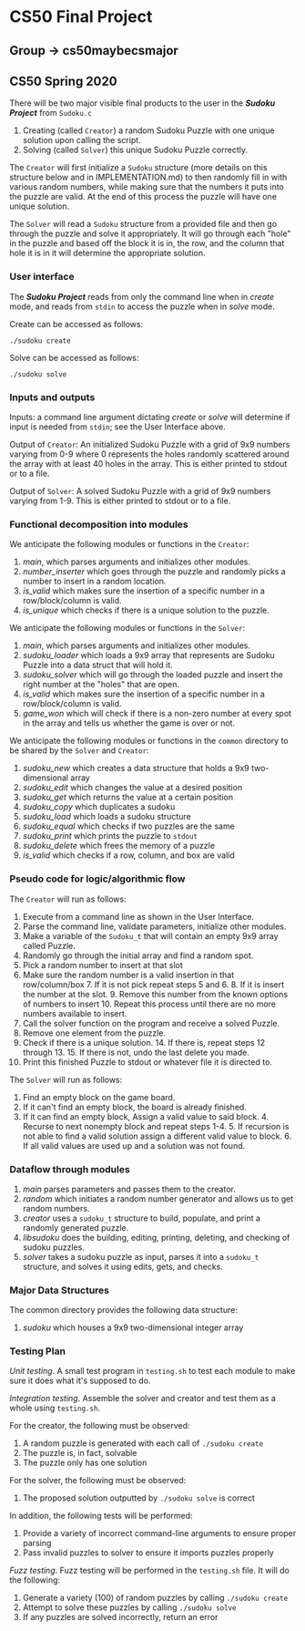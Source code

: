 # CS50 Final Project
## Group -> cs50maybecsmajor
## CS50 Spring 2020

There will be two major visible final products to the user in the ***Sudoku Project*** from `Sudoku.c`

1. Creating (called `Creator`) a random Sudoku Puzzle with one unique solution upon calling the script.
2. Solving (called `Solver`) this unique Sudoku Puzzle correctly.

The `Creator` will first initialize a `Sudoku` structure (more details on this structure below and in IMPLEMENTATION.md) to then randomly fill in with various random numbers, while making sure that the numbers it puts into the puzzle are valid. At the end of this process the puzzle will have one unique solution.

The `Solver` will read a `Sudoku` structure from a provided file and then go through the puzzle and solve it appropriately. It will go through each "hole" in the puzzle and based off the block it is in, the row, and the column that hole it is in it will determine the appropriate solution.

### User interface

The ***Sudoku Project*** reads from only the command line when in *create* mode, and reads from `stdin` to access the puzzle when in *solve* mode.

Create can be accessed as follows:

```
./sudoku create
```

Solve can be accessed as follows:

```
./sudoku solve
```

### Inputs and outputs

Inputs: a command line argument dictating *create* or *solve* will determine if input is needed from `stdin`; see the User Interface above.

Output of `Creator`: An initialized Sudoku Puzzle with a grid of 9x9 numbers varying from 0-9 where 0 represents the holes randomly scattered around the array with at least 40 holes in the array. This is either printed to stdout or to a file.

Output of `Solver`: A solved Sudoku Puzzle with a grid of 9x9 numbers varying from 1-9. This is either printed to stdout or to a file.

### Functional decomposition into modules

We anticipate the following modules or functions in the `Creator`:

 1. *main*, which parses arguments and initializes other modules.
 2. *number_inserter* which goes through the puzzle and randomly picks a number to insert in a random location.
 3. *is_valid* which makes sure the insertion of a specific number in a row/block/column is valid.
 4. *is_unique* which checks if there is a unique solution to the puzzle.

We anticipate the following modules or functions in the `Solver`:

 1. *main*, which parses arguments and initializes other modules.
 2. *sudoku_loader* which loads a 9x9 array that represents are Sudoku Puzzle into a data struct that will hold it.
 3. *sudoku_solver* which will go through the loaded puzzle and insert the right number at the "holes" that are open.
 4. *is_valid* which makes sure the insertion of a specific number in a row/block/column is valid.
 5. *game_won* which will check if there is a non-zero number at every spot in the array and tells us whether the game is over or not.

We anticipate the following modules or functions in the `common` directory to be shared by the `Solver` and `Creator`:

1. *sudoku_new* which creates a data structure that holds a 9x9 two-dimensional array
2. *sudoku_edit* which changes the value at a desired position
3. *sudoku_get* which returns the value at a certain position
4. *sudoku_copy* which duplicates a sudoku
5. *sudoku_load* which loads a sudoku structure
6. *sudoku_equal* which checks if two puzzles are the same
7. *sudoku_print* which prints the puzzle to `stdout`
8. *sudoku_delete* which frees the memory of a puzzle
9. *is_valid* which checks if a row, column, and box are valid

### Pseudo code for logic/algorithmic flow

The `Creator` will run as follows:

1. Execute from a command line as shown in the User Interface.
2. Parse the command line, validate parameters, initialize other modules.
3. Make a variable of the `Sudoku_t` that will contain an empty 9x9 array called Puzzle.
4. Randomly go through the initial array and find a random spot.
  5. Pick a random number to insert at that slot
  6. Make sure the random number is a valid insertion in that row/column/box
    7. If it is not pick repeat steps 5 and 6.
    8. If it is insert the number at the slot.
    9. Remove this number from the known options of numbers to insert
    10. Repeat this process until there are no more numbers available to insert.
11. Call the solver function on the program and receive a solved Puzzle.
  12. Remove one element from the puzzle.
  13. Check if there is a unique solution.
    14. If there is, repeat steps 12 through 13.
    15. If there is not, undo the last delete you made.
16. Print this finished Puzzle to stdout or whatever file it is directed to.

The `Solver` will run as follows:
1. Find an empty block on the game board.
  2. If it can't find an empty block, the board is already finished.
  3. If it can find an empty block, Assign a valid value to said block.
    4. Recurse to next nonempty block and repeat steps 1-4.
    5. If recursion is not able to find a valid solution assign a different valid value to block.
      6. If all valid values are used up and a solution was not found.

### Dataflow through modules

 1. *main* parses parameters and passes them to the creator.
 2. *random* which initiates a random number generator and allows us to get random numbers.
 3. *creator* uses a `sudoku_t` structure to build, populate, and print a randomly generated puzzle.
 4. *libsudoku* does the building, editing, printing, deleting, and checking of sudoku puzzles.
 5. *solver* takes a sudoku puzzle as input, parses it into a `sudoku_t` structure, and solves it using edits, gets, and checks.

### Major Data Structures

The common directory provides the following data structure:

 1. *sudoku* which houses a 9x9 two-dimensional integer array

### Testing Plan

*Unit testing*.  A small test program in `testing.sh` to test each module to make sure it does what it's supposed to do.

*Integration testing*.  Assemble the solver and creator and test them as a whole using `testing.sh`.

For the creator, the following must be observed:

1. A random puzzle is generated with each call of `./sudoku create`
2. The puzzle is, in fact, solvable
3. The puzzle only has one solution

For the solver, the following must be observed:

1. The proposed solution outputted by `./sudoku solve` is correct

In addition, the following tests will be performed:

1. Provide a variety of incorrect command-line arguments to ensure proper parsing
2. Pass invalid puzzles to solver to ensure it imports puzzles properly

*Fuzz testing*. Fuzz testing will be performed in the `testing.sh` file. It will do the following:

1. Generate a variety (100) of random puzzles by calling `./sudoku create`
2. Attempt to solve these puzzles by calling `./sudoku solve`
3. If any puzzles are solved incorrectly, return an error
